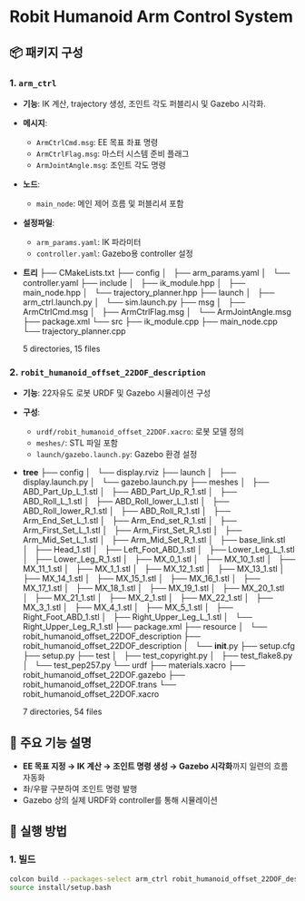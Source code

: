 # Robit Humanoid Arm Control System

## 📦 패키지 구성

### 1. `arm_ctrl`
- **기능**: IK 계산, trajectory 생성, 조인트 각도 퍼블리시 및 Gazebo 시각화.
- **메시지**: 
  - `ArmCtrlCmd.msg`: EE 목표 좌표 명령
  - `ArmCtrlFlag.msg`: 마스터 시스템 준비 플래그
  - `ArmJointAngle.msg`: 조인트 각도 명령
- **노드**:
  - `main_node`: 메인 제어 흐름 및 퍼블리셔 포함
- **설정파일**:
  - `arm_params.yaml`: IK 파라미터
  - `controller.yaml`: Gazebo용 controller 설정
 - **트리**
	├── CMakeLists.txt
	├── config
	│   ├── arm_params.yaml
	│   └── controller.yaml
	├── include
	│   ├── ik_module.hpp
	│   ├── main_node.hpp
	│   └── trajectory_planner.hpp
	├── launch
	│   ├── arm_ctrl.launch.py
	│   └── sim.launch.py
	├── msg
	│   ├── ArmCtrlCmd.msg
	│   ├── ArmCtrlFlag.msg
	│   └── ArmJointAngle.msg
	├── package.xml
	└── src
	    ├── ik_module.cpp
	    ├── main_node.cpp
	    └── trajectory_planner.cpp

	5 directories, 15 files


### 2. `robit_humanoid_offset_22DOF_description`
- **기능**: 22자유도 로봇 URDF 및 Gazebo 시뮬레이션 구성
- **구성**:
  - `urdf/robit_humanoid_offset_22DOF.xacro`: 로봇 모델 정의
  - `meshes/`: STL 파일 포함
  - `launch/gazebo.launch.py`: Gazebo 환경 설정
- **tree**
	├── config
	│   └── display.rviz
	├── launch
	│   ├── display.launch.py
	│   └── gazebo.launch.py
	├── meshes
	│   ├── ABD_Part_Up_L_1.stl
	│   ├── ABD_Part_Up_R_1.stl
	│   ├── ABD_Roll_L_1.stl
	│   ├── ABD_Roll_lower_L_1.stl
	│   ├── ABD_Roll_lower_R_1.stl
	│   ├── ABD_Roll_R_1.stl
	│   ├── Arm_End_Set_L_1.stl
	│   ├── Arm_End_set_R_1.stl
	│   ├── Arm_First_Set_L_1.stl
	│   ├── Arm_First_Set_R_1.stl
	│   ├── Arm_Mid_Set_L_1.stl
	│   ├── Arm_Mid_Set_R_1.stl
	│   ├── base_link.stl
	│   ├── Head_1.stl
	│   ├── Left_Foot_ABD_1.stl
	│   ├── Lower_Leg_L_1.stl
	│   ├── Lower_Leg_R_1.stl
	│   ├── MX_0_1.stl
	│   ├── MX_10_1.stl
	│   ├── MX_11_1.stl
	│   ├── MX_1_1.stl
	│   ├── MX_12_1.stl
	│   ├── MX_13_1.stl
	│   ├── MX_14_1.stl
	│   ├── MX_15_1.stl
	│   ├── MX_16_1.stl
	│   ├── MX_17_1.stl
	│   ├── MX_18_1.stl
	│   ├── MX_19_1.stl
	│   ├── MX_20_1.stl
	│   ├── MX_21_1.stl
	│   ├── MX_2_1.stl
	│   ├── MX_22_1.stl
	│   ├── MX_3_1.stl
	│   ├── MX_4_1.stl
	│   ├── MX_5_1.stl
	│   ├── Right_Foot_ABD_1.stl
	│   ├── Right_Upper_Leg_L_1.stl
	│   └── Right_Upper_Leg_R_1.stl
	├── package.xml
	├── resource
	│   └── robit_humanoid_offset_22DOF_description
	├── robit_humanoid_offset_22DOF_description
	│   └── __init__.py
	├── setup.cfg
	├── setup.py
	├── test
	│   ├── test_copyright.py
	│   ├── test_flake8.py
	│   └── test_pep257.py
	└── urdf
	    ├── materials.xacro
	    ├── robit_humanoid_offset_22DOF.gazebo
	    ├── robit_humanoid_offset_22DOF.trans
	    └── robit_humanoid_offset_22DOF.xacro

	7 directories, 54 files


## 🧠 주요 기능 설명

- **EE 목표 지정 → IK 계산 → 조인트 명령 생성 → Gazebo 시각화**까지 일련의 흐름 자동화
- 좌/우팔 구분하여 조인트 명령 발행
- Gazebo 상의 실제 URDF와 controller를 통해 시뮬레이션

## 🚀 실행 방법

### 1. 빌드
```bash
colcon build --packages-select arm_ctrl robit_humanoid_offset_22DOF_description
source install/setup.bash

